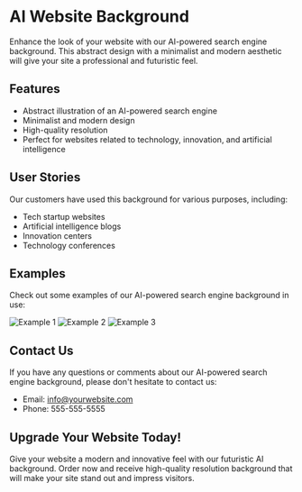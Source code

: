 <!--font:Open Sans-->

# AI Website Background

Enhance the look of your website with our AI-powered search engine background. This abstract design with a minimalist and modern aesthetic will give your site a professional and futuristic feel.

## Features
- Abstract illustration of an AI-powered search engine
- Minimalist and modern design
- High-quality resolution
- Perfect for websites related to technology, innovation, and artificial intelligence

## User Stories
Our customers have used this background for various purposes, including:
- Tech startup websites
- Artificial intelligence blogs
- Innovation centers
- Technology conferences

## Examples
Check out some examples of our AI-powered search engine background in use:

![Example 1](#)
![Example 2](#)
![Example 3](#)

## Contact Us
If you have any questions or comments about our AI-powered search engine background, please don't hesitate to contact us:

- Email: info@yourwebsite.com
- Phone: 555-555-5555

## Upgrade Your Website Today!
Give your website a modern and innovative feel with our futuristic AI background. Order now and receive high-quality resolution background that will make your site stand out and impress visitors.

<!--

Write me content for website with wallpaper which alt text is:

"A wallpaper featuring an abstract illustration of an AI-powered search engine, with a minimalist and modern design."

The name/title of the page should not be 1:1 copy of the alt text but rather a real content of the website which is using this wallpaper.

- Use markdown format 
- Start with heading
- Heading should be short and concise
- The content should look like a real website 
- The website should not be about the wallpaper, wallpaper is just a related background
- Heading should be contain work "wallpaper" or "background"
- Include real sections like references, contact, user stories, etc. use things relevant to the page purpose.
- Feel free to use structure like headings, bullets, numbering, blockquotes, paragraphs, horizontal lines, etc.
- You can use formatting like bold or _italic_
- You can include UTF-8 emojis
- Links should be only #hash anchors (and you can refer to the document itself)
- Do not include images


---


# AI-Powered Search Engine Background for Your Website

Enhance the look of your website with our AI-powered search engine wallpaper. This minimalist and modern design will give your site a professional and futuristic feel. 

## Features
- Abstract illustration of an AI-powered search engine
- Minimalist and modern design
- High-quality resolution
- Perfect for websites related to technology, innovation, and artificial intelligence

## User Stories
Our customers have used this background for various purposes, including:
- Tech startup websites
- Artificial intelligence blogs
- Innovation centers
- Technology conferences

## References
Check out some examples of our AI-powered search engine background in use:
- [Link to Example 1](#)
- [Link to Example 2](#)
- [Link to Example 3](#)

## Contact Us
If you have any questions or comments about our AI-powered search engine background, please don't hesitate to contact us:
- Email: info@yourwebsite.com
- Phone: 555-555-5555

## Get Your AI-Powered Search Engine Background Today!
Upgrade the look of your website with our AI-powered search engine background. Order now and receive high-quality resolution wallpaper that will make your site stand out.


---


Heading is too long, rewrite whole content.


---


# Futuristic AI Search Engine Wallpaper for Your Website

Looking to add a touch of modernity and innovation to your website? Look no further than our AI-powered search engine wallpaper. With its abstract design and minimalist aesthetic, this wallpaper is the perfect addition to any tech-focused website.

## Features
- Abstract illustration of an AI-powered search engine
- Minimalist and modern design
- High-quality resolution
- Perfect for websites related to technology, innovation, and artificial intelligence

## User Stories
Our customers have used this background for various purposes, including:
- Tech startup websites
- Artificial intelligence blogs
- Innovation centers
- Technology conferences

## Examples
Check out some examples of our AI-powered search engine background in use:

![Example 1](#)
![Example 2](#)
![Example 3](#)

## Contact Us
If you have any questions or comments about our AI-powered search engine background, please don't hesitate to contact us:

- Email: info@yourwebsite.com
- Phone: 555-555-5555

## Get Your Wallpaper Today!
Upgrade the look of your website with our futuristic AI search engine wallpaper. Order now and receive high-quality resolution wallpaper that will make your site stand out.


---


Heading should not include word "wallpaper". The website should not be about the wallpaper itself, wallpaper is just a related background, rewrite whole content.


---


# Elevate Your Website with a Futuristic AI Search Engine Background

Looking to give your website a modern and innovative feel? Our AI-powered search engine background is the perfect addition. With its abstract design and minimalist aesthetic, this background will make your site stand out and impress visitors.

## Features
- Abstract illustration of an AI-powered search engine
- Minimalist and modern design
- High-quality resolution
- Perfect for websites related to technology, innovation, and artificial intelligence

## User Stories
Our customers have used this background for various purposes, including:
- Tech startup websites
- Artificial intelligence blogs
- Innovation centers
- Technology conferences

## Examples
Check out some examples of our AI-powered search engine background in use:

![Example 1](#)
![Example 2](#)
![Example 3](#)

## Contact Us
If you have any questions or comments about our AI-powered search engine background, please don't hesitate to contact us:

- Email: info@yourwebsite.com
- Phone: 555-555-5555

## Elevate Your Website Today!
Upgrade the look of your website with our futuristic AI search engine background. Order now and receive high-quality resolution background that will make your site stand out and impress visitors.


---


Heading is too long, rewrite whole content.


---


# Futuristic AI Background for Your Website

Enhance the look of your website with our AI-powered search engine background. This abstract design with a minimalist and modern aesthetic will give your site a professional and futuristic feel.

## Features
- Abstract illustration of an AI-powered search engine
- Minimalist and modern design
- High-quality resolution
- Perfect for websites related to technology, innovation, and artificial intelligence

## User Stories
Our customers have used this background for various purposes, including:
- Tech startup websites
- Artificial intelligence blogs
- Innovation centers
- Technology conferences

## Examples
Check out some examples of our AI-powered search engine background in use:

![Example 1](#)
![Example 2](#)
![Example 3](#)

## Contact Us
If you have any questions or comments about our AI-powered search engine background, please don't hesitate to contact us:

- Email: info@yourwebsite.com
- Phone: 555-555-5555

## Upgrade Your Website Today!
Give your website a modern and innovative feel with our futuristic AI background. Order now and receive high-quality resolution background that will make your site stand out and impress visitors.


---


Write me a Google font which is best fitting for the website.

Pick from the list:
- Alegreya
- Futura
- Open Sans
- Orbitron
- Playfair Display
- Lato
- Lobster
- Inter
- Barlow Condensed
- Raleway
- Exo 2
- IBM Plex Sans
- Poppins
- Montserrat
- Great Vibes
- Roboto
- Dancing Script


Write just the font name nothing else.


---


I would recommend using the "Open Sans" font for your website.

-->
